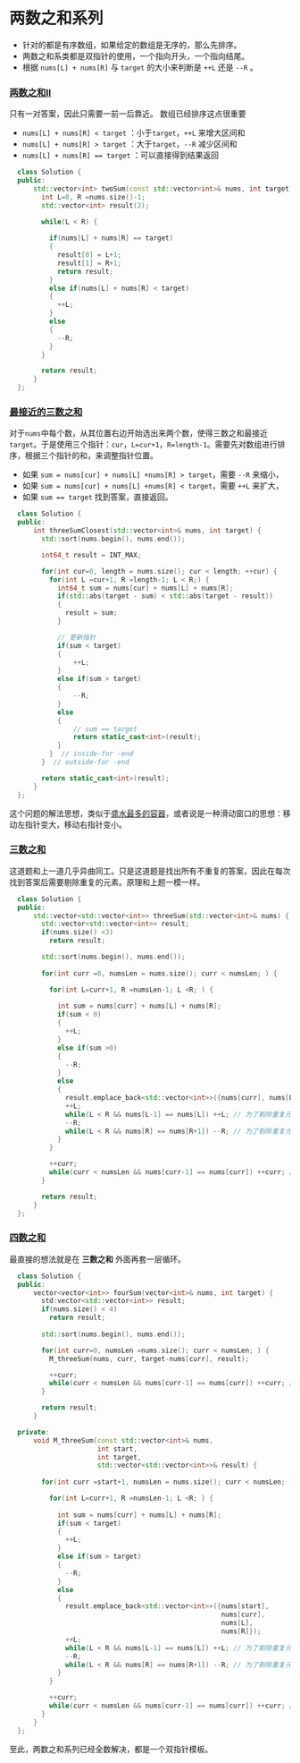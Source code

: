 # 两数之和系列

+ 针对的都是有序数组，如果给定的数组是无序的，那么先排序。
+ 两数之和系类都是双指针的使用，一个指向开头，一个指向结尾。
+ 根据 `nums[L] + nums[R]` 与 `target` 的大小来判断是 `++L` 还是 `--R` 。
### [两数之和II](https://leetcode-cn.com/problems/two-sum-ii-input-array-is-sorted/)

只有一对答案，因此只需要一前一后靠近。
数组已经排序这点很重要

+ `nums[L] + nums[R] < target` ：小于`target`，`++L` 来增大区间和
+ `nums[L] + nums[R] > target` ：大于`target`，`--R` 减少区间和
+ `nums[L] + nums[R] == target` ：可以直接得到结果返回
```cpp
  class Solution {
  public:
      std::vector<int> twoSum(const std::vector<int>& nums, int target) {
        int L=0, R =nums.size()-1;
        std::vector<int> result(2);

        while(L < R) { 
          
          if(nums[L] + nums[R] == target) 
          { 
            result[0] = L+1;
            result[1] = R+1;
            return result;
          }
          else if(nums[L] + nums[R] < target) 
          { 
            ++L;
          }
          else 
          {
            --R;
          }
        }

        return result;
      }
  };
```
### [最接近的三数之和](https://leetcode-cn.com/problems/3sum-closest/)
对于`nums`中每个数，从其位置右边开始选出来两个数，使得三数之和最接近`target`。于是使用三个指针：`cur`，`L=cur+1`，`R=length-1`。需要先对数组进行排序，根据三个指针的和，来调整指针位置。
+ 如果 `sum = nums[cur] + nums[L] +nums[R] > target`，需要 `--R` 来缩小，
+ 如果 `sum = nums[cur] + nums[L] +nums[R] < target`，需要 `++L` 来扩大，
+ 如果 `sum == target` 找到答案，直接返回。
```cpp
  class Solution {
  public:
      int threeSumClosest(std::vector<int>& nums, int target) {
        std::sort(nums.begin(), nums.end());

        int64_t result = INT_MAX;

        for(int cur=0, length = nums.size(); cur < length; ++cur) { 
          for(int L =cur+1, R =length-1; L < R;) { 
            int64_t sum = nums[cur] + nums[L] + nums[R];
            if(std::abs(target - sum) < std::abs(target - result))
            {
              result = sum;
            }  

            // 更新指针
            if(sum < target) 
            {
                ++L;
            }
            else if(sum > target) 
            { 
                --R;
            }
            else 
            { 
                // sum == target
                return static_cast<int>(result);
            }
          }  // inside-for -end
        }  // outside-for -end

        return static_cast<int>(result);
      }
  };
```
这个问题的解法思想，类似于[盛水最多的容器](https://leetcode-cn.com/problems/container-with-most-water/)，或者说是一种滑动窗口的思想：移动左指针变大，移动右指针变小。
### [三数之和](https://leetcode-cn.com/problems/3sum/)
这道题和上一道几乎异曲同工。只是这道题是找出所有不重复的答案，因此在每次找到答案后需要剔除重复的元素。原理和上题一模一样。
```cpp
  class Solution {
  public:
      std::vector<std::vector<int>> threeSum(std::vector<int>& nums) {
        std::vector<std::vector<int>> result;
        if(nums.size() <3) 
          return result;

        std::sort(nums.begin(), nums.end());
        
        for(int curr =0, numsLen = nums.size(); curr < numsLen; ) { 

          for(int L=curr+1, R =numsLen-1; L <R; ) { 
            
            int sum = nums[curr] + nums[L] + nums[R];
            if(sum < 0) 
            { 
              ++L;
            }
            else if(sum >0) 
            { 
              --R;
            }
            else 
            { 
              result.emplace_back<std::vector<int>>({nums[curr], nums[L], nums[R]});
              ++L;
              while(L < R && nums[L-1] == nums[L]) ++L; // 为了剔除重复元素
              --R;
              while(L < R && nums[R] == nums[R+1]) --R; // 为了剔除重复元素
            }
          }

          ++curr;
          while(curr < numsLen && nums[curr-1] == nums[curr]) ++curr; // 为了剔除重复元素   
        }

        return result;
      }
  };
```
### [四数之和](https://leetcode-cn.com/problems/4sum/)
最直接的想法就是在 **三数之和** 外面再套一层循环。
```cpp
  class Solution {
  public:
      vector<vector<int>> fourSum(vector<int>& nums, int target) {  
        std:vector<std::vector<int>> result;
        if(nums.size() < 4) 
          return result;
        
        std::sort(nums.begin(), nums.end());

        for(int curr=0, numsLen =nums.size(); curr < numsLen; ) { 
          M_threeSum(nums, curr, target-nums[curr], result);

          ++curr;
          while(curr < numsLen && nums[curr-1] == nums[curr]) ++curr; // 为了剔除重复元素   
        }

        return result;
      }

  private:
      void M_threeSum(const std::vector<int>& nums, 
                      int start, 
                      int target, 
                      std::vector<std::vector<int>>& result) {
        
        for(int curr =start+1, numsLen = nums.size(); curr < numsLen; ) { 

          for(int L=curr+1, R =numsLen-1; L <R; ) { 
            
            int sum = nums[curr] + nums[L] + nums[R];
            if(sum < target) 
            { 
              ++L;
            }
            else if(sum > target) 
            { 
              --R;
            }
            else 
            { 
              result.emplace_back<std::vector<int>>({nums[start], 
                                                     nums[curr], 
                                                     nums[L], 
                                                     nums[R]});
              ++L;
              while(L < R && nums[L-1] == nums[L]) ++L; // 为了剔除重复元素
              --R;
              while(L < R && nums[R] == nums[R+1]) --R; // 为了剔除重复元素
            }
          }

          ++curr;
          while(curr < numsLen && nums[curr-1] == nums[curr]) ++curr; // 为了剔除重复元素   
        }
      }
  };
```

至此，两数之和系列已经全数解决，都是一个双指针模板。
